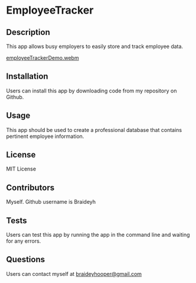 # EmployeeTracker

  ## Description
  
  This app allows busy employers to easily store and track employee data.

[employeeTrackerDemo.webm](https://github.com/BraideyH/employeeTracker/assets/143223506/8661cce6-ffe4-4fc7-aed8-c6a965099186)


  ## Installation
  
  Users can install this app by downloading code from my repository on Github.

  ## Usage
  
  This app should be used to create a professional database that contains pertinent employee information.
  
  ## License
  
  MIT License
  
  ## Contributors
  
  Myself. Github username is Braideyh

  ## Tests
  
  Users can test this app by running the app in the command line and waiting for any errors.

  ## Questions

  Users can contact myself at braideyhooper@gmail.com


